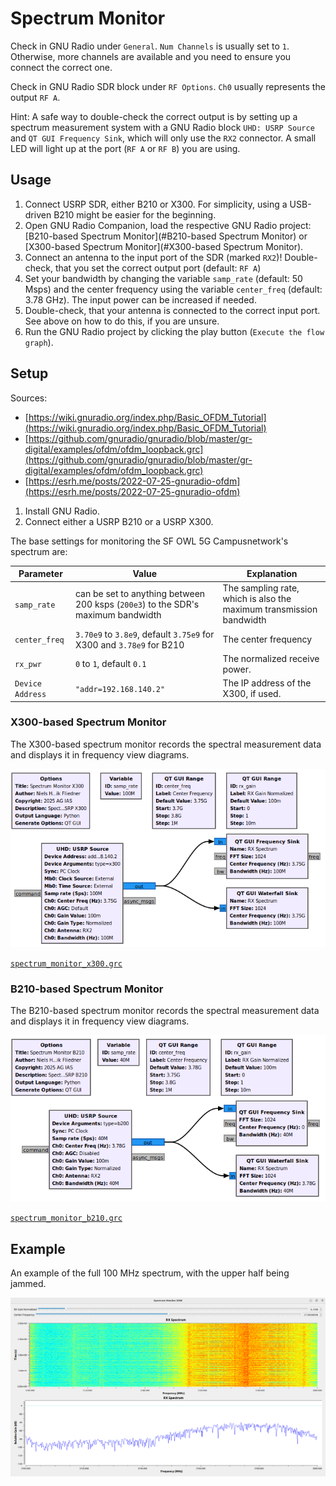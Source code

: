 # Spectrum Monitor

Check in GNU Radio under `General`.
`Num Channels` is usually set to `1`. 
Otherwise, more channels are available and you need to ensure you connect the correct one.

Check in GNU Radio SDR block under `RF Options`.
`Ch0` usually represents the output `RF A`.

Hint: A safe way to double-check the correct output is by setting up a spectrum measurement system with a GNU Radio block `UHD: USRP Source` and `QT GUI Frequency Sink`, which will only use the `RX2` connector. 
A small LED will light up at the port (`RF A` or `RF B`) you are using.

## Usage

1. Connect USRP SDR, either B210 or X300. For simplicity, using a USB-driven B210 might be easier for the beginning.
2. Open GNU Radio Companion, load the respective GNU Radio project: [B210-based Spectrum Monitor](#B210-based Spectrum Monitor) or [X300-based Spectrum Monitor](#X300-based Spectrum Monitor).
3. Connect an antenna to the input port of the SDR (marked `RX2`)! Double-check, that you set the correct output port (default: `RF A`)
4. Set your bandwidth by changing the variable `samp_rate` (default: 50 Msps) and the center frequency using the variable `center_freq` (default: 3.78 GHz). The input power can be increased if needed.
5. Double-check, that your antenna is connected to the correct input port. See above on how to do this, if you are unsure.
6. Run the GNU Radio project by clicking the play button (`Execute the flow graph`).

## Setup

Sources:

- [https://wiki.gnuradio.org/index.php/Basic_OFDM_Tutorial](https://wiki.gnuradio.org/index.php/Basic_OFDM_Tutorial)
- [https://github.com/gnuradio/gnuradio/blob/master/gr-digital/examples/ofdm/ofdm_loopback.grc](https://github.com/gnuradio/gnuradio/blob/master/gr-digital/examples/ofdm/ofdm_loopback.grc)
- [https://esrh.me/posts/2022-07-25-gnuradio-ofdm](https://esrh.me/posts/2022-07-25-gnuradio-ofdm)

1. Install GNU Radio.
2. Connect either a USRP B210 or a USRP X300.

The base settings for monitoring the SF OWL 5G Campusnetwork's spectrum are:

| Parameter | Value | Explanation |
|-----------|-------|-------------|
| `samp_rate` | can be set to anything between 200 ksps (`200e3`) to the SDR's maximum bandwidth | The sampling rate, which is also the maximum transmission bandwidth |
| `center_freq` | `3.70e9` to `3.8e9`, default `3.75e9` for X300 and `3.78e9` for B210 | The center frequency |
| `rx_pwr` | `0` to `1`, default `0.1` | The normalized receive power. |
| `Device Address` | `"addr=192.168.140.2"` | The IP address of the X300, if used. |

### X300-based Spectrum Monitor

The X300-based spectrum monitor records the spectral measurement data and displays it in frequency view diagrams.

![graph](img/gnuradio_x300_based_spectrum_monitor.png)

[`spectrum_monitor_x300.grc`](grc/spectrum_monitor_x300.grc)

### B210-based Spectrum Monitor

The B210-based spectrum monitor records the spectral measurement data and displays it in frequency view diagrams.

![graph](img/gnuradio_b210_based_spectrum_monitor.png)

[`spectrum_monitor_b210.grc`](grc/spectrum_monitor_b210.grc)

## Example

An example of the full 100 MHz spectrum, with the upper half being jammed.

![graph](img/spectrum_example_jammed.png)
